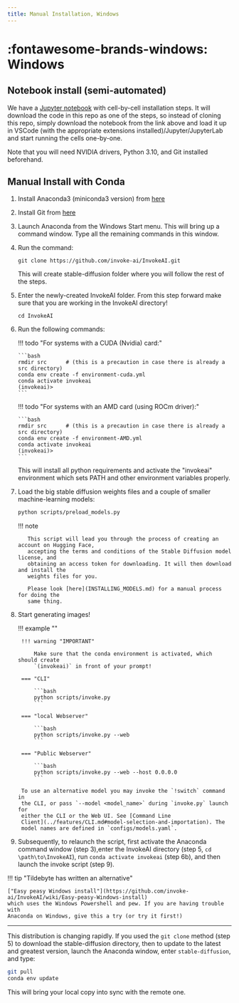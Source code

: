 ```yaml
---
title: Manual Installation, Windows
---
```


# :fontawesome-brands-windows: Windows

## **Notebook install (semi-automated)**

We have a
[Jupyter notebook](https://github.com/invoke-ai/InvokeAI/blob/main/notebooks/Stable-Diffusion-local-Windows.ipynb)
with cell-by-cell installation steps. It will download the code in this repo as
one of the steps, so instead of cloning this repo, simply download the notebook
from the link above and load it up in VSCode (with the appropriate extensions
installed)/Jupyter/JupyterLab and start running the cells one-by-one.

Note that you will need NVIDIA drivers, Python 3.10, and Git installed beforehand.

## **Manual Install with Conda**

1. Install Anaconda3 (miniconda3 version) from [here](https://docs.anaconda.com/anaconda/install/windows/)

2. Install Git from [here](https://git-scm.com/download/win)

3. Launch Anaconda from the Windows Start menu. This will bring up a command
   window. Type all the remaining commands in this window.

4. Run the command:

    ```batch
    git clone https://github.com/invoke-ai/InvokeAI.git
    ```

    This will create stable-diffusion folder where you will follow the rest of
    the steps.

5. Enter the newly-created InvokeAI folder. From this step forward make sure that you are working in the InvokeAI directory!

    ```batch
    cd InvokeAI
    ```

6. Run the following commands:

    !!! todo "For systems with a CUDA (Nvidia) card:"

       ```bash
       rmdir src      # (this is a precaution in case there is already a src directory)
       conda env create -f environment-cuda.yml
       conda activate invokeai
       (invokeai)>
       ```

    !!! todo "For systems with an AMD card (using ROCm driver):"

       ```bash
       rmdir src      # (this is a precaution in case there is already a src directory)
       conda env create -f environment-AMD.yml
       conda activate invokeai
       (invokeai)>
       ```

    This will install all python requirements and activate the "invokeai" environment
    which sets PATH and other environment variables properly.

7. Load the big stable diffusion weights files and a couple of smaller machine-learning models:

    ```bash
    python scripts/preload_models.py
    ```

    !!! note

          This script will lead you through the process of creating an account on Hugging Face,
          accepting the terms and conditions of the Stable Diffusion model license, and
          obtaining an access token for downloading. It will then download and install the
          weights files for you.

          Please look [here](INSTALLING_MODELS.md) for a manual process for doing the
          same thing.

8. Start generating images!

    !!! example ""

        !!! warning "IMPORTANT"

            Make sure that the conda environment is activated, which should create
            `(invokeai)` in front of your prompt!

        === "CLI"

            ```bash
            python scripts/invoke.py
            ```

        === "local Webserver"

            ```bash
            python scripts/invoke.py --web
            ```

        === "Public Webserver"

            ```bash
            python scripts/invoke.py --web --host 0.0.0.0
            ```

        To use an alternative model you may invoke the `!switch` command in
        the CLI, or pass `--model <model_name>` during `invoke.py` launch for
        either the CLI or the Web UI. See [Command Line
        Client](../features/CLI.md#model-selection-and-importation). The
        model names are defined in `configs/models.yaml`.

9. Subsequently, to relaunch the script, first activate the Anaconda
command window (step 3),enter the InvokeAI directory (step 5, `cd
\path\to\InvokeAI`), run `conda activate invokeai` (step 6b), and then
launch the invoke script (step 9).

!!! tip "Tildebyte has written an alternative"

    ["Easy peasy Windows install"](https://github.com/invoke-ai/InvokeAI/wiki/Easy-peasy-Windows-install)
    which uses the Windows Powershell and pew. If you are having trouble with
    Anaconda on Windows, give this a try (or try it first!)

---

This distribution is changing rapidly. If you used the `git clone` method
(step 5) to download the stable-diffusion directory, then to update to the
latest and greatest version, launch the Anaconda window, enter
`stable-diffusion`, and type:

```bash
git pull
conda env update
```

This will bring your local copy into sync with the remote one.
